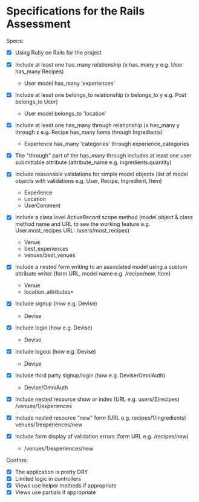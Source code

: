 # Specifications for the Rails Assessment

Specs:
- [x] Using Ruby on Rails for the project
- [x] Include at least one has_many relationship (x has_many y e.g. User has_many Recipes)
  - User model has_many 'experiences'

- [x] Include at least one belongs_to relationship (x belongs_to y e.g. Post belongs_to User)
  - User model belongs_to 'location'
- [x] Include at least one has_many through relationship (x has_many y through z e.g. Recipe has_many Items through Ingredients)
    - Experience has_many 'categories' through experience_categories

- [x] The "through" part of the has_many through includes at least one user submittable attribute (attribute_name e.g. ingredients.quantity)
- [x] Include reasonable validations for simple model objects (list of model objects with validations e.g. User, Recipe, Ingredient, Item)
  - Experience
  - Location
  - UserComment
- [x] Include a class level ActiveRecord scope method (model object & class method name and URL to see the working feature e.g. User.most_recipes URL: /users/most_recipes)
  - Venue
  - best_experiences
  - venues/best_venues
- [x] Include a nested form writing to an associated model using a custom attribute writer (form URL, model name e.g. /recipe/new, Item)
  - Venue
  - location_attributes=
- [x] Include signup (how e.g. Devise)
  - Devise
- [x] Include login (how e.g. Devise)
  - Devise
- [x] Include logout (how e.g. Devise)
  - Devise
- [x] Include third party signup/login (how e.g. Devise/OmniAuth)
  - Devise/OmniAuth
- [x] Include nested resource show or index (URL e.g. users/2/recipes)
  /venues/1/experiences
- [x] Include nested resource "new" form (URL e.g. recipes/1/ingredients)
  venues/1/experiences/new
- [x] Include form display of validation errors (form URL e.g. /recipes/new)
  - /venues/1/experiences/new

Confirm:
- [x] The application is pretty DRY
- [x] Limited logic in controllers
- [x] Views use helper methods if appropriate
- [x] Views use partials if appropriate
